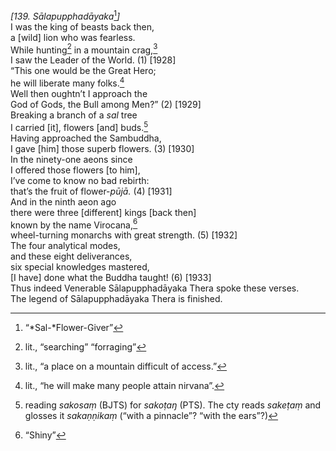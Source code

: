 *\[139. Sālapupphadāyaka*[^1]*\]*  
I was the king of beasts back then,  
a \[wild\] lion who was fearless.  
While hunting[^2] in a mountain crag,[^3]  
I saw the Leader of the World. (1) \[1928\]  
“This one would be the Great Hero;  
he will liberate many folks.[^4]  
Well then oughtn’t I approach the  
God of Gods, the Bull among Men?” (2) \[1929\]  
Breaking a branch of a *sal* tree  
I carried \[it\], flowers \[and\] buds.[^5]  
Having approached the Sambuddha,  
I gave \[him\] those superb flowers. (3) \[1930\]  
In the ninety-one aeons since  
I offered those flowers \[to him\],  
I’ve come to know no bad rebirth:  
that’s the fruit of flower-*pūjā.* (4) \[1931\]  
And in the ninth aeon ago  
there were three \[different\] kings \[back then\]  
known by the name Virocana,[^6]  
wheel-turning monarchs with great strength. (5) \[1932\]  
The four analytical modes,  
and these eight deliverances,  
six special knowledges mastered,  
\[I have\] done what the Buddha taught! (6) \[1933\]  
Thus indeed Venerable Sālapupphadāyaka Thera spoke these verses.  
The legend of Sālapupphadāyaka Thera is finished.  
[^1]: “*Sal-*Flower-Giver”  
[^2]: lit., “searching” “forraging”  
[^3]: lit., “a place on a mountain difficult of access.”  
[^4]: lit., “he will make many people attain nirvana”.  
[^5]: reading *sakosaṃ* (BJTS) for *sakoṭaŋ* (PTS). The cty reads
    *sakeṭaṃ* and glosses it *sakaṇṇikaṃ* (“with a pinnacle”? “with the
    ears”?)  
[^6]: “Shiny”
